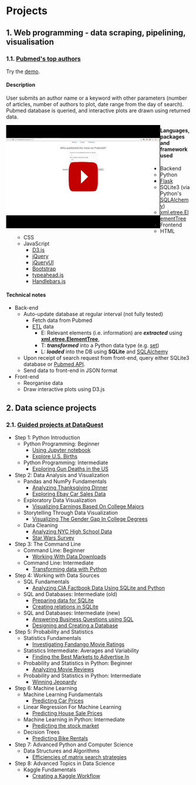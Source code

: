 # Projects

## 1. Web programming - data scraping, pipelining, visualisation

### 1.1. [Pubmed's top authors](https://github.com/gknam/pubmed-top-authors)

Try the [demo](https://pubmed-top-authors-gknam.c9users.io/).

#### Description

User submits an author name or a keyword with other parameters (number of articles, number of authors to plot, date range from the day of search). Pubmed database is queried, and interactive plots are drawn using returned data.


<a href="https://www.youtube.com/watch?v=jXctQUTaPcY" target="_blank"><img src="pubmed_top_authors.png" alt="pubmed_authors" style="float:left" /></a>


#### Languages, packages and framework used
* Backend
   * Python
       * [Flask](http://flask.pocoo.org/)
   * SQLite3 (via Python's [SQLAlchemy](https://www.sqlalchemy.org/))
   * [xml.etree.ElementTree](https://docs.python.org/3/library/xml.etree.elementtree.html)
* Frontend
   * HTML
   * CSS
   * JavaScript
       * [D3.js](https://d3js.org/)
       * [jQuery](https://jquery.com/)
       * [jQueryUI](https://jqueryui.com/)
       * [Bootstrap](https://getbootstrap.com/)
       * [typeahead.js](https://twitter.github.io/typeahead.js/)
       * [Handlebars.js](https://handlebarsjs.com)

#### Technical notes

* Back-end
    * Auto-update database at regular interval (not fully tested)
        * Fetch data from Pubmed
        * [ETL](https://en.wikipedia.org/wiki/Extract,_transform,_load) data
            * E: Relevant elements (i.e. information) are  **_extracted_** using [**xml.etree.ElementTree**](https://docs.python.org/3/library/xml.etree.elementtree.html), 
            * T: **_transformed_**  into a Python data type (e.g. [set](https://docs.python.org/2/library/sets.html))
            * L: **_loaded_** into the DB using  **SQLite**  and [SQLAlchemy](https://www.sqlalchemy.org/)
    * Upon receipt of search request from front-end, query either SQLite3 database or [Pubmed API](https://www.ncbi.nlm.nih.gov/books/NBK25501/).
    * Send data to front-end in JSON format
* Front-end
    * Reorganise data
    * Draw interactive plots using D3.js


## 2. Data science projects

###  2.1. [Guided projects at DataQuest](https://github.com/gknam/projects/tree/master/DataScience/DataQuest)

* Step 1: Python Introduction
    * Python Programming: Beginner
        * [Using Jupyter notebook](https://github.com/gknam/projects/blob/master/DataScience/DataQuest/Step1_PythonIntro/1_PythonBeginner/project1/UsingJupyterNotebook.ipynb)
        * [Explore U.S. Births](https://github.com/gknam/projects/blob/master/DataScience/DataQuest/Step1_PythonIntro/1_PythonBeginner/project2/ExploreUsBirths.ipynb)
    * Python Programming: Intermediate
        * [Exploring Gun Deaths in the US](https://github.com/gknam/projects/blob/master/DataScience/DataQuest/Step1_PythonIntro/2_PythonIntermediate/project1/ExploringGunDeathsInTheUS.ipynb)
* Step 2: Data Analysis and Visualization
    * Pandas and NumPy Fundamentals
        * [Analyzing Thanksgiving Dinner](https://github.com/gknam/projects/blob/master/DataScience/DataQuest/Step2_DataAnalVis/1_PandasAndNumPyFundamentals/Old_Before20180921/project1/AnalyzingThanksgivingDinner.ipynb)
        * [Exploring Ebay Car Sales Data](https://github.com/gknam/projects/blob/master/DataScience/DataQuest/Step2_DataAnalVis/1_PandasAndNumPyFundamentals/New_20180921/project1/ExploringEbayCarSalesData.ipynb)
    * Exploratory Data Visualization
        * [Visualizing Earnings Based On College Majors](https://github.com/gknam/projects/blob/master/DataScience/DataQuest/Step2_DataAnalVis/2_dataAnalVis/project1/Visualizing_Earnings_Based_On_College_Majors.ipynb)
    * Storytelling Through Data Visualization
        * [Visualizing The Gender Gap In College Degrees](https://github.com/gknam/projects/blob/master/DataScience/DataQuest/Step2_DataAnalVis/3_StorytellingThroughDataVisualization/project1/VisualizingTheGenderGapInCollegeDegrees.ipynb)
    * Data Cleaning
        * [Analyzing NYC High School Data](https://github.com/gknam/projects/blob/master/DataScience/DataQuest/Step2_DataAnalVis/4_DataCleaning/project1/AnalyzingNYCHighSchoolData.ipynb)
        * [Star Wars Survey](https://github.com/gknam/projects/blob/master/DataScience/DataQuest/Step2_DataAnalVis/4_DataCleaning/project2/StarWarsSurvey.ipynb)
* Step 3: The Command Line
    * Command Line: Beginner
        * [Working With Data Downloads](https://github.com/gknam/projects/blob/master/DataScience/DataQuest/Step3_TheCommandLine/1_CommandLine-Beginner/project1/WorkingWithDataDownloads.ipynb)
    * Command Line: Intermediate
        * [Transforming data with Python](https://github.com/gknam/projects/blob/master/DataScience/DataQuest/Step3_TheCommandLine/2_CommandLine-Intermediate/project1/TransformingDataWithPython.ipynb)
* Step 4: Working with Data Sources
    * SQL Fundamentals
        * [Analyzing CIA Factbook Data Using SQLite and Python](https://github.com/gknam/projects/blob/master/DataScience/DataQuest/Step4_WorkingWithDataSources/1_SQLfundamentals/project1/AnalyzingCIAfactbookDataUsingSQLiteAndPython.ipynb)
    * SQL and Databases: Intermediate (old)
        * [Preparing data for SQLite](https://github.com/gknam/projects/blob/master/DataScience/DataQuest/Step4_WorkingWithDataSources/Old_2_SQLAndDatabases-Intermediate/project1/PreparingDataForSQLite.ipynb)
        * [Creating relations in SQLite](https://github.com/gknam/projects/blob/master/DataScience/DataQuest/Step4_WorkingWithDataSources/Old_2_SQLAndDatabases-Intermediate/project2/CreatingRelationsInSQLite.ipynb)
    * SQL and Databases: Intermediate (new)
        * [Answering Business Questions using SQL](https://github.com/gknam/projects/blob/master/DataScience/DataQuest/Step4_WorkingWithDataSources/2_SQLIntermediate-TableRelationsAndJoins/project1/AnsweringBusinessQuestionsUsingSQL.ipynb)
        * [Designing and Creating a Database](https://github.com/gknam/projects/blob/master/DataScience/DataQuest/Step4_WorkingWithDataSources/2_SQLIntermediate-TableRelationsAndJoins/project2/DesigningAndCreatingDatabase.ipynb)
* Step 5: Probability and Statistics
    * Statistics Fundamentals
        * [Investigating Fandango Movie Ratings](https://github.com/gknam/projects/blob/master/DataScience/DataQuest/Step5_ProbabilityAndStatistics/1_StatisticsFundamentals/project1/InvestigatingFandangoMovieRatings.ipynb)
    * Statistics Intermediate: Averages and Variability
        * [Finding the Best Markets to Advertise In](https://github.com/gknam/projects/blob/master/DataScience/DataQuest/Step5_ProbabilityAndStatistics/2_StatisticsIntermediate-AveragesAndVariability/project1/FindingTheBestMarketsToAdvertiseIn.ipynb)
    * Probability and Statistics in Python: Beginner
        * [Analyzing Movie Reviews](https://github.com/gknam/projects/blob/master/DataScience/DataQuest/Step5_ProbabilityAndStatistics/Old_1_ProbabilityAndStatisticsInPython-Beginner/project1/AnalyzingMovieReviews.ipynb)
    * Probability and Statistics in Python: Intermediate
        * [Winning Jeopardy](https://github.com/gknam/projects/blob/master/DataScience/DataQuest/Step5_ProbabilityAndStatistics/3_ProbabilityAndStatisticsInPython-Intermediate/project1/WinningJeopardy.ipynb)
* Step 6: Machine Learning
    * Machine Learning Fundamentals
        * [Predicting Car Prices](https://github.com/gknam/projects/blob/master/DataScience/DataQuest/Step6_MachineLearning/1_MachineLearningFundamentals/project1/PredictingCarPrices.ipynb)
    * Linear Regression For Machine Learning
        * [Predicting House Sale Prices](https://github.com/gknam/projects/blob/master/DataScience/DataQuest/Step6_MachineLearning/4_LinearRegressionForMachineLearning/project1/PredictingHouseSalePrices.ipynb)
    * Machine Learning in Python: Intermediate
        * [Predicting the stock market](https://github.com/gknam/projects/blob/master/DataScience/DataQuest/Step6_MachineLearning/5_MachineLearningInPython-Intermediate/project1/PredictingTheStockMarket.ipynb)
    * Decision Trees
        * [Predicting Bike Rentals](https://github.com/gknam/projects/blob/master/DataScience/DataQuest/Step6_MachineLearning/6_DecisionTrees/project1/PredictingBikeRentals.ipynb)
* Step 7: Advanced Python and Computer Science
    * Data Structures and Algorithms
        * [Efficiencies of matrix search strategies](https://github.com/gknam/projects/blob/master/DataScience/DataQuest/Step7_AdvancedPythonAndComputerScience/1_DataStructuresAndAlgorithms/project1/EfficienciesOfMatrixSearchStrategies.ipynb)
* Step 8: Advanced Topics in Data Science
    * Kaggle Fundamentals
        * [Creating a Kaggle Workflow](https://github.com/gknam/projects/blob/master/DataScience/DataQuest/Step8_AdvancedTopicsInDataScience/1_KaggleFundamentals/project1/CreatingAkaggleWorkflow.ipynb)